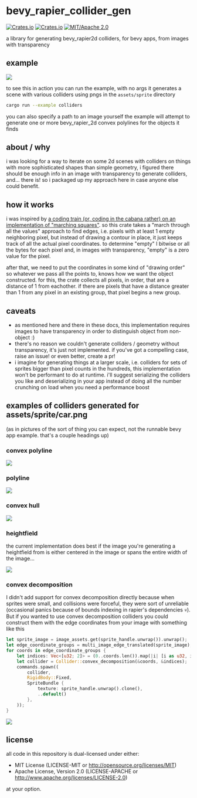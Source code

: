# bevy_rapier_collider_gen
[![Crates.io](https://img.shields.io/crates/v/bevy_rapier_collider_gen.svg)](https://crates.io/crates/bevy_rapier_collider_gen)
[![Crates.io](https://img.shields.io/crates/d/bevy_rapier_collider_gen.svg)](https://crates.io/crates/bevy_rapier_collider_gen)
[![MIT/Apache 2.0](https://img.shields.io/badge/license-MIT%2FApache-blue.svg)](https://github.com/shnewto/bevy_rapier_collider_gen#license)

a library for generating bevy_rapier2d colliders, for bevy apps, from images with transparency

## example

![](https://github.com/shnewto/bevy_rapier_collider_gen/blob/main/img/example-default.png?raw=true)

to see this in action you can run the example, with no args it generates a scene with various colliders using pngs in the `assets/sprite` directory
```sh
cargo run --example colliders
```

you can also specify a path to an image yourself the example will attempt to generate one or more bevy_rapier_2d convex polylines for the objects it finds

## about / why

i was looking for a way to iterate on some 2d scenes with colliders on things with more sophisticated shapes than simple 
geometry, i figured there should be enough info in an image with transparency to generate colliders, and... there is! so i 
packaged up my approach here in case anyone else could benefit. 

## how it works

i was inspired by [a coding train (or, coding in the cabana rather) on an implementation of "marching squares"](https://youtu.be/0ZONMNUKTfU).
so this crate takes a "march through all the values" approach to find edges, i.e. pixels with at least 1 empty neighboring pixel, but 
instead of drawing a contour in place, it just keeps track of all the actual pixel coordinates. to determine "empty" I bitwise
or all the bytes for each pixel and, in images with transparency, "empty" is a zero value for the pixel.

after that, we need to put the coordinates in some kind of "drawing order" so whatever we pass all the points to, knows how we want the object constructed. for this, the
crate collects all pixels, in order, that are a distance of 1 from eachother. if there are pixels that have a distance greater than 1
from any pixel in an existing group, that pixel begins a new group.

## caveats

- as mentioned here and there in these docs, this implementation requires images to have transparency in order to distinguish object from non-object :)
- there's no reason we couldn't generate colliders / geometry without transparency, it's just not implemented. if you've got a compelling case, raise an issue! or even better, create a pr!
- i imagine for generating things at a larger scale, i.e. colliders for sets of sprites bigger than pixel counts in the hundreds, this implementation won't be performant to do at runtime. i'll suggest serializing the colliders you like and deserializing in your app instead of doing all the number crunching on load when you need a performance boost


## examples of colliders generated for assets/sprite/car.png 

(as in pictures of the sort of thing you can expect, not the runnable bevy app example. that's a couple headings up)

### convex polyline

![](https://github.com/shnewto/bevy_rapier_collider_gen/blob/main/img/convex-polyline.png?raw=true)

### polyline

![](https://github.com/shnewto/bevy_rapier_collider_gen/blob/main/img/polyline.png?raw=true)

### convex hull

![](https://github.com/shnewto/bevy_rapier_collider_gen/blob/main/img/convex-hull.png?raw=true)

### heightfield

the current implementation does best if the image you're generating a heightfield from is either centered in the image
or spans the entire width of the image...

![](https://github.com/shnewto/bevy_rapier_collider_gen/blob/main/img/heightfield.png?raw=true)

### convex decomposition

I didn't add support for convex decomposition directly because when sprites were small, and collisions were forceful, they were sort of unreliable (occasional panics because of bounds indexing in rapier's dependencies 💀). But if you wanted to use
convex decomposition colliders you could construct them with the edge coordinates from your image with something like this

```rust
let sprite_image = image_assets.get(sprite_handle.unwrap()).unwrap();
let edge_coordinate_groups = multi_image_edge_translated(sprite_image);
for coords in edge_coordinate_groups {
    let indices: Vec<[u32; 2]> = (0..coords.len()).map(|i| [i as u32, i as u32]).collect();
    let collider = Collider::convex_decomposition(&coords, &indices);
    commands.spawn((
        collider,
        RigidBody::Fixed,
        SpriteBundle {
            texture: sprite_handle.unwrap().clone(),
            ..default()
        },
    ));
}
```

![](https://github.com/shnewto/bevy_rapier_collider_gen/blob/main/img/convex-decomposition.png?raw=true)

## license
all code in this repository is dual-licensed under either:
- MIT License (LICENSE-MIT or http://opensource.org/licenses/MIT)
- Apache License, Version 2.0 (LICENSE-APACHE or http://www.apache.org/licenses/LICENSE-2.0)

at your option. 